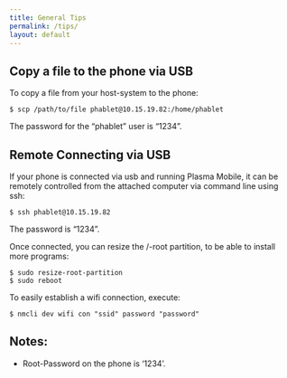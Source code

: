 ```yaml
---
title: General Tips
permalink: /tips/
layout: default
---
```


Copy a file to the phone via USB
--------------------------------

To copy a file from your host-system to the phone:

    $ scp /path/to/file phablet@10.15.19.82:/home/phablet

The password for the “phablet” user is “1234”.

Remote Connecting via USB
-------------------------

If your phone is connected via usb and running Plasma Mobile, it can be
remotely controlled from the attached computer via command line using
ssh:

    $ ssh phablet@10.15.19.82

The password is “1234”.

Once connected, you can resize the /-root partition, to be able to
install more programs:

    $ sudo resize-root-partition
    $ sudo reboot

To easily establish a wifi connection, execute:

    $ nmcli dev wifi con "ssid" password "password"

Notes:
-----

-   Root-Password on the phone is ‘1234’.
